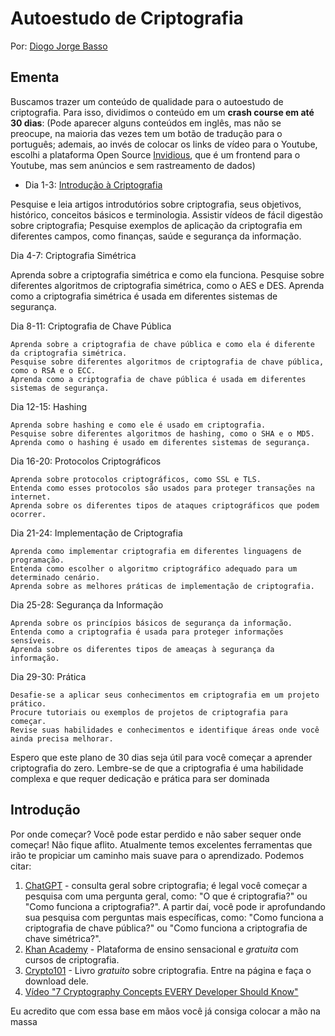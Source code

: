 # Autoestudo de Criptografia

Por: [Diogo Jorge Basso](https://github.com/diogojorgebasso/)

## Ementa

Buscamos trazer um conteúdo de qualidade para o autoestudo de criptografia. Para isso, dividimos o conteúdo em um **crash course em até 30 dias**:
(Pode aparecer alguns conteúdos em inglês, mas não se preocupe, na maioria das vezes tem um botão de tradução para o português; ademais, ao invés de colocar os links de vídeo para o Youtube, escolhi a plataforma Open Source [Invidious](https://invidious.io/), que é um frontend para o Youtube, mas sem anúncios e sem rastreamento de dados)

- Dia 1-3: [Introdução à Criptografia](#introdução)

Pesquise e leia artigos introdutórios sobre criptografia, seus objetivos, histórico, conceitos básicos e terminologia.
Assistir vídeos de fácil digestão sobre criptografia;
Pesquise exemplos de aplicação da criptografia em diferentes campos, como finanças, saúde e segurança da informação.

Dia 4-7: Criptografia Simétrica

Aprenda sobre a criptografia simétrica e como ela funciona.
Pesquise sobre diferentes algoritmos de criptografia simétrica, como o AES e DES.
Aprenda como a criptografia simétrica é usada em diferentes sistemas de segurança.

Dia 8-11: Criptografia de Chave Pública

    Aprenda sobre a criptografia de chave pública e como ela é diferente da criptografia simétrica.
    Pesquise sobre diferentes algoritmos de criptografia de chave pública, como o RSA e o ECC.
    Aprenda como a criptografia de chave pública é usada em diferentes sistemas de segurança.

Dia 12-15: Hashing

    Aprenda sobre hashing e como ele é usado em criptografia.
    Pesquise sobre diferentes algoritmos de hashing, como o SHA e o MD5.
    Aprenda como o hashing é usado em diferentes sistemas de segurança.

Dia 16-20: Protocolos Criptográficos

    Aprenda sobre protocolos criptográficos, como SSL e TLS.
    Entenda como esses protocolos são usados para proteger transações na internet.
    Aprenda sobre os diferentes tipos de ataques criptográficos que podem ocorrer.

Dia 21-24: Implementação de Criptografia

    Aprenda como implementar criptografia em diferentes linguagens de programação.
    Entenda como escolher o algoritmo criptográfico adequado para um determinado cenário.
    Aprenda sobre as melhores práticas de implementação de criptografia.

Dia 25-28: Segurança da Informação

    Aprenda sobre os princípios básicos de segurança da informação.
    Entenda como a criptografia é usada para proteger informações sensíveis.
    Aprenda sobre os diferentes tipos de ameaças à segurança da informação.

Dia 29-30: Prática

    Desafie-se a aplicar seus conhecimentos em criptografia em um projeto prático.
    Procure tutoriais ou exemplos de projetos de criptografia para começar.
    Revise suas habilidades e conhecimentos e identifique áreas onde você ainda precisa melhorar.

Espero que este plano de 30 dias seja útil para você começar a aprender criptografia do zero. Lembre-se de que a criptografia é uma habilidade complexa e que requer dedicação e prática para ser dominada

## Introdução

Por onde começar? Você pode estar perdido e não saber sequer onde começar! Não fique aflito. Atualmente temos excelentes ferramentas que irão te propiciar um caminho mais suave para o aprendizado. Podemos citar:

1. [ChatGPT](https://chat.openai.com) - consulta geral sobre criptografia; é legal você começar a pesquisa com uma pergunta geral, como: "O que é criptografia?" ou "Como funciona a criptografia?". A partir daí, você pode ir aprofundando sua pesquisa com perguntas mais específicas, como: "Como funciona a criptografia de chave pública?" ou "Como funciona a criptografia de chave simétrica?".
2. [Khan Academy](https://pt.khanacademy.org/computing/computer-science/cryptography/) - Plataforma de ensino sensacional e _gratuita_ com cursos de criptografia.
3. [Crypto101](https://www.crypto101.io/) - Livro _gratuito_ sobre criptografia. Entre na página e faça o download dele.
4. [Vídeo "7 Cryptography Concepts EVERY Developer Should Know"](https://invidious.flokinet.to/watch?v=NuyzuNBFWxQ)

Eu acredito que com essa base em mãos você já consiga colocar a mão na massa
